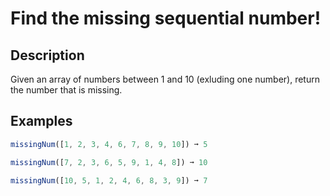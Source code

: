# Find the missing sequential number!

## Description
Given an array of numbers between 1 and 10 (exluding one number), return the number that is missing. 

## Examples
```javascript
missingNum([1, 2, 3, 4, 6, 7, 8, 9, 10]) ➞ 5

missingNum([7, 2, 3, 6, 5, 9, 1, 4, 8]) ➞ 10

missingNum([10, 5, 1, 2, 4, 6, 8, 3, 9]) ➞ 7
```